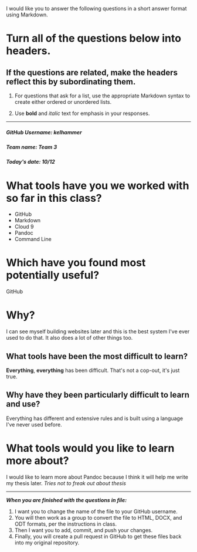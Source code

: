 I would like you to answer the following questions in a short answer format using Markdown. 

# Turn all of the questions below into headers. 

## If the questions are related, make the headers reflect this by subordinating them.  

1. For questions that ask for a list, use the appropriate Markdown syntax to create either ordered or unordered lists. 

2. Use **bold** and *italic* text for emphasis in your responses.

* * *

##### GitHub Username: kelhammer 

##### Team name: Team 3

##### Today's date: 10/12

# What tools have you we worked with so far in this class? 

* GitHub 
* Markdown
* Cloud 9 
* Pandoc
* Command Line

# Which have you found most potentially useful? 

GitHub

# Why? 

I can see myself building websites later and this is the best system I've ever used to do that. It also does a lot of other things too. 

## What tools have been the most difficult to learn? 

**Everything**, **everything** has been difficult. That's not a cop-out, it's just true.

## Why have they been particularly difficult to learn and use? 

Everything has different and extensive rules and is built using a language I've never used before. 

# What tools would you like to learn more about? 

I would like to learn more about Pandoc because I think it will help me write my thesis later. *Tries not to freak out about thesis*

* * * 

***When you are finished with the questions in file:*** 

1. I want you to change the name of the file to your GitHub username. 
2. You will then work as a group to convert the file to HTML, DOCX, and ODT formats, per the instructions in  class. 
3. Then I want you to add, commit, and push your changes. 
4. Finally, you will create a pull request in GitHub to get these files back into my original repository. 